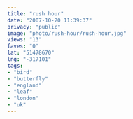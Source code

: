 ```yaml
---
title: "rush hour"
date: "2007-10-20 11:39:37"
privacy: "public"
image: "photo/rush-hour/rush-hour.jpg"
views: "13"
faves: "0"
lat: "51478670"
lng: "-317101"
tags:
- "bird"
- "butterfly"
- "england"
- "leaf"
- "london"
- "uk"
---
```


